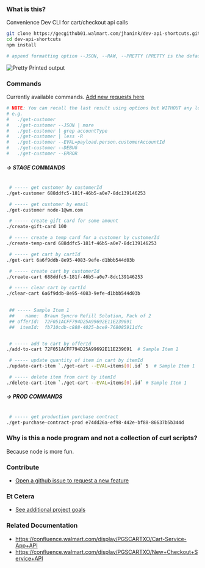 ### What is this?

Convenience Dev CLI for cart/checkout api calls

```sh
git clone https://gecgithub01.walmart.com/jhanink/dev-api-shortcuts.git
cd dev-api-shortcuts
npm install
```
```sh
# append formatting option --JSON, --RAW, --PRETTY (PRETTY is the default)
```

![Pretty Printed output](https://gecgithub01.walmart.com/jhanink/dev-api-shortcuts/blob/master/assets/api-shortcuts-jh1.png?raw=true)


### Commands

Currently available commands. [Add new requests here](https://gecgithub01.walmart.com/jhanink/dev-api-shortcuts/issues)

```sh
# NOTE: You can recall the last result using options but WITHOUT any lookup parameters.
# e.g.
#   ./get-customer
#   ./get-customer --JSON | more
#   ./get-customer | grep accountType
#   ./get-customer | less -R
#   ./get-customer --EVAL=payload.person.customerAccountId
#   ./get-customer --DEBUG
#   ./get-customer --ERROR
```

##### → STAGE COMMANDS

```sh

 # ----- get customer by customerId
./get-customer 688ddfc5-181f-46b5-a0e7-8dc139146253

 # ----- get customer by email
./get-customer node-1@wm.com

 # ----- create gift card for some amount
./create-gift-card 100

 # ----- create a temp card for a customer by customerId
./create-temp-card 688ddfc5-181f-46b5-a0e7-8dc139146253

 # ----- get cart by cartId
./get-cart 6a6f9ddb-8e95-4083-9efe-d1bbb544d03b

 # ----- create cart by customerId
./create-cart 688ddfc5-181f-46b5-a0e7-8dc139146253

 # ----- clear cart by cartId
./clear-cart 6a6f9ddb-8e95-4083-9efe-d1bbb544d03b

 
 ## ----- Sample Item 1
 ##    name:  Braun Syncro Refill Solution, Pack of 2
 ## offerId:  72F051ACFF794D25A99692E11E239691
 ##  itemId:  fb710cdb-c888-4025-bce9-768085911dfc


 # ----- add to cart by offerId
./add-to-cart 72F051ACFF794D25A99692E11E239691  # Sample Item 1

 # ----- update quantity of item in cart by itemId
./update-cart-item `./get-cart --EVAL=items[0].id` 5  # Sample Item 1

 # ----- delete item from cart by itemId
./delete-cart-item `./get-cart --EVAL=items[0].id` # Sample Item 1

```

##### → PROD COMMANDS

```sh

 # ----- get production purchase contract 
./get-purchase-contract-prod e74dd26a-ef98-442e-bf88-86637b5b344d
```



### Why is this a node program and not a collection of curl scripts?

Because node is more fun.



### Contribute

* [Open a github issue to request a new feature](https://gecgithub01.walmart.com/jhanink/dev-api-shortcuts/issues)



### Et Cetera

* [See additional project goals](project-goals.md)


### Related Documentation

* https://confluence.walmart.com/display/PGSCARTXO/Cart-Service-App+API
* https://confluence.walmart.com/display/PGSCARTXO/New+Checkout+Service+API

